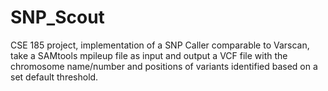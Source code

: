 # SNP_Scout
CSE 185 project, implementation of a SNP Caller comparable to Varscan, take a SAMtools mpileup file as input and output a VCF file with the chromosome name/number and positions of variants identified based on a set default threshold. 
